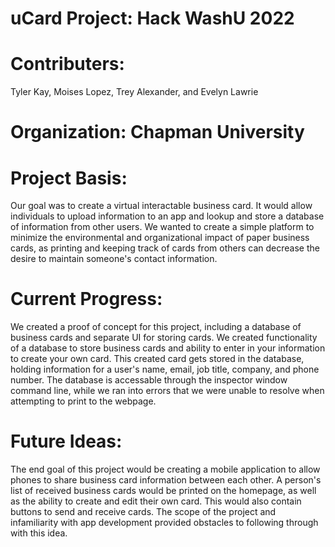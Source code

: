 # uCard Project: Hack WashU 2022

# Contributers:
Tyler Kay, Moises Lopez, Trey Alexander, and Evelyn Lawrie

# Organization: Chapman University 

# Project Basis:
Our goal was to create a virtual interactable business card. It would allow individuals to upload information to an app and lookup and store a database of information from other users. We wanted to create a simple platform to minimize the environmental and organizational impact of paper business cards, as printing and keeping track of cards from others can decrease the desire to maintain someone's contact information. 

# Current Progress:
We created a proof of concept for this project, including a database of business cards and separate UI for storing cards. We created functionality of a database to store business cards and ability to enter in your information to create your own card. This created card gets stored in the database, holding information for a user's name, email, job title, company, and phone number. The database is accessable through the inspector window command line, while we ran into errors that we were unable to resolve when attempting to print to the webpage. 

# Future Ideas:
The end goal of this project would be creating a mobile application to allow phones to share business card information between each other. A person's list of received business cards would be printed on the homepage, as well as the ability to create and edit their own card. This would also contain buttons to send and receive cards. The scope of the project and infamiliarity with app development provided obstacles to following through with this idea. 
